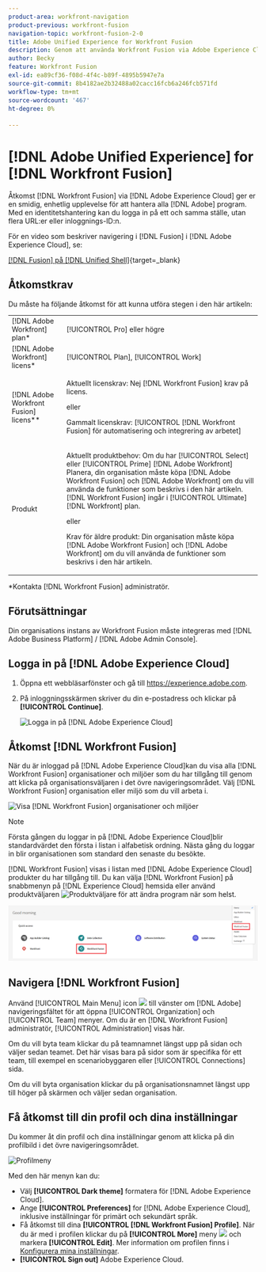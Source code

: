 ```yaml
---
product-area: workfront-navigation
product-previous: workfront-fusion
navigation-topic: workfront-fusion-2-0
title: Adobe Unified Experience for Workfront Fusion
description: Genom att använda Workfront Fusion via Adobe Experience Cloud får du en smidig, enhetlig upplevelse för att hantera alla dina Adobe-applikationer.
author: Becky
feature: Workfront Fusion
exl-id: ea89cf36-f08d-4f4c-b89f-4895b5947e7a
source-git-commit: 8b4182ae2b32488a02cacc16fcb6a246fcb571fd
workflow-type: tm+mt
source-wordcount: '467'
ht-degree: 0%

---
```


# [!DNL Adobe Unified Experience] for [!DNL Workfront Fusion]

Åtkomst [!DNL Workfront Fusion] via [!DNL Adobe Experience Cloud] ger er en smidig, enhetlig upplevelse för att hantera alla [!DNL Adobe] program. Med en identitetshantering kan du logga in på ett och samma ställe, utan flera URL:er eller inloggnings-ID:n.

För en video som beskriver navigering i [!DNL Fusion] i [!DNL Adobe Experience Cloud], se:

[[!DNL Fusion] på [!DNL Unified Shell]](https://video.tv.adobe.com/v/3412392/){target=_blank}

## Åtkomstkrav

Du måste ha följande åtkomst för att kunna utföra stegen i den här artikeln:

<table style="table-layout:auto"> 
 <col> 
 <col> 
 <tbody> 
  <tr> 
   <td role="rowheader">[!DNL Adobe Workfront] plan*</td> 
   <td> <p>[!UICONTROL Pro] eller högre</p> </td> 
  </tr> 
  <tr data-mc-conditions=""> 
   <td role="rowheader">[!DNL Adobe Workfront] licens*</td> 
   <td> <p>[!UICONTROL Plan], [!UICONTROL Work]</p> </td> 
  </tr> 
  <tr> 
   <td role="rowheader">[!DNL Adobe Workfront Fusion] licens**</td> 
   <td>
   <p>Aktuellt licenskrav: Nej [!DNL Workfront Fusion] krav på licens.</p>
   <p>eller</p>
   <p>Gammalt licenskrav: [!UICONTROL [!DNL Workfront Fusion] för automatisering och integrering av arbetet] </p> 
  </tr> 
  <tr> 
   <td role="rowheader">Produkt</td> 
   <td>
   <p>Aktuellt produktbehov: Om du har [!UICONTROL Select] eller [!UICONTROL Prime] [!DNL Adobe Workfront] Planera, din organisation måste köpa [!DNL Adobe Workfront Fusion] och [!DNL Adobe Workfront] om du vill använda de funktioner som beskrivs i den här artikeln. [!DNL Workfront Fusion] ingår i [!UICONTROL Ultimate] [!DNL Workfront] plan.</p>
   <p>eller</p>
   <p>Krav för äldre produkt: Din organisation måste köpa [!DNL Adobe Workfront Fusion] och [!DNL Adobe Workfront] om du vill använda de funktioner som beskrivs i den här artikeln.</p>
   </td> 
  </tr> 
 </tbody> 
</table>
*Kontakta [!DNL Workfront Fusion] administratör.

## Förutsättningar

Din organisations instans av Workfront Fusion måste integreras med [!DNL Adobe Business Platform] / [!DNL Adobe Admin Console].

## Logga in på [!DNL Adobe Experience Cloud]

1. Öppna ett webbläsarfönster och gå till <https://experience.adobe.com>.
1. På inloggningsskärmen skriver du din e-postadress och klickar på **[!UICONTROL Continue]**.

   ![Logga in på [!DNL Adobe Experience Cloud]](assets/aec-login-page.png)

## Åtkomst [!DNL Workfront Fusion]

När du är inloggad på [!DNL Adobe Experience Cloud]kan du visa alla [!DNL Workfront Fusion] organisationer och miljöer som du har tillgång till genom att klicka på organisationsväljaren i det övre navigeringsområdet. Välj [!DNL Workfront Fusion] organisation eller miljö som du vill arbeta i.

![Visa [!DNL Workfront Fusion] organisationer och miljöer](assets/aec-view-all-orgs.png)

>[!NOTE]
>
>Första gången du loggar in på [!DNL Adobe Experience Cloud]blir standardvärdet den första i listan i alfabetisk ordning. Nästa gång du loggar in blir organisationen som standard den senaste du besökte.

[!DNL Workfront Fusion] visas i listan med [!DNL Adobe Experience Cloud] produkter du har tillgång till. Du kan välja [!DNL Workfront Fusion] på snabbmenyn på [!DNL Experience Cloud] hemsida eller använd produktväljaren ![Produktväljare](assets/main-menu-icon.png) för att ändra program när som helst.

![Välj [!DNL Workfront Fusion] för att få åtkomst till programmet](assets/aec-product-switcher.png)

## Navigera [!DNL Workfront Fusion]

Använd [!UICONTROL Main Menu] icon ![](assets/main-menu-icon-left-nav.png) till vänster om [!DNL Adobe] navigeringsfältet för att öppna [!UICONTROL Organization] och [!UICONTROL Team] menyer. Om du är en [!DNL Workfront Fusion] administratör, [!UICONTROL Administration] visas här.

Om du vill byta team klickar du på teamnamnet längst upp på sidan och väljer sedan teamet. Det här visas bara på sidor som är specifika för ett team, till exempel en scenariobyggaren eller [!UICONTROL Connections] sida.

Om du vill byta organisation klickar du på organisationsnamnet längst upp till höger på skärmen och väljer sedan organisation.

## Få åtkomst till din profil och dina inställningar

Du kommer åt din profil och dina inställningar genom att klicka på din profilbild i det övre navigeringsområdet.

![Profilmeny](assets/aec-profile-picture-menu.png)

Med den här menyn kan du:

* Välj **[!UICONTROL Dark theme]** formatera för [!DNL Adobe Experience Cloud].
* Ange **[!UICONTROL Preferences]** for [!DNL Adobe Experience Cloud], inklusive inställningar för primärt och sekundärt språk.
* Få åtkomst till dina **[!UICONTROL [!DNL Workfront Fusion] Profile]**. När du är med i profilen klickar du på **[!UICONTROL More]** meny ![](assets/more-icon.png) och markera **[!UICONTROL Edit]**. Mer information om profilen finns i [Konfigurera mina inställningar](/help/quicksilver/workfront-basics/manage-your-account-and-profile/configuring-your-user-profile/configure-my-settings.md).
* **[!UICONTROL Sign out]** Adobe Experience Cloud.

